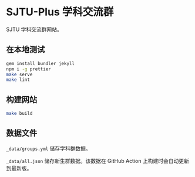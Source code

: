 # SJTU-Plus 学科交流群

SJTU 学科交流群网站。

## 在本地测试

```bash
gem install bundler jekyll
npm i -g prettier
make serve
make lint
```

## 构建网站

```bash
make build
```

## 数据文件

`_data/groups.yml` 储存学科群数据。

`_data/all.json` 储存新生群数据。该数据在 GitHub Action 上构建时会自动更新到最新版。
